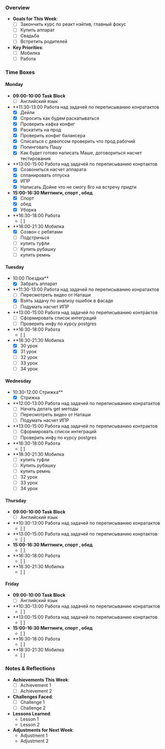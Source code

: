 ### Overview
- **Goals for This Week**: 
    - [ ] Закончить курс по реакт нэйтив, главный фокус
    - [ ] Купить аппарат
    - [ ] Свадьба
    - [ ] Встретить родителей
- **Key Priorities**: 
    - [ ] Мобилка
    - [ ] Работа

### Time Boxes

#### Monday
- **09:00-10:00 Task Block**
    - [ ] Английский язык
- **11:30-13:00 Работа над задачей по переписыванию конратактов
    - [x] Дейли
    - [x] Спросить как будем раскатываться
    - [x] Проверить кафка конфиг
    - [x] Раскатить на прод
    - [x] Проверить конфиг балансера
    - [x] Списаться с девопсом проверить что прод рабочий
    - [x] Попинговать Пашу
    - [x] Как будет готово написать Маше, договориться насчет тестирования
- **13:00-15:00 Работа над задачей по переписыванию конртактов
    - [x] Созвониться насчет аппарата
    - [x] спланировать отпуска
    - [x] ИПР
    - [x] Написать Дойне что не смогу 8го на встречу придти
-  **15:00-16:30 Миттинги, спорт , обед**
    - [x] Спорт
    - [x] обед
    - [x] Уборка
- **16:30-18:00 Работа
     - [ ] 
- **18:00-21:30  Мобилка
    - [x] Созвон с ребятами
    - [ ] Подстричься
    - [ ] купить туфли
    - [ ] Купить рубашку
    - [ ] купить ремнь

#### Tuesday
- 10:00 Поездка**
    - [x] Забрать аппарат
- **11:30-13:00 Работа над задачей по переписыванию конратактов
    - [ ] Пересмотреть видео от Наташи
    - [x] Взять задачу по анализу ошибок в фасаде
    - [ ] Подумать насчет ИПР
- **13:00-15:00 Работа над задачей по переписыванию контрактов
    - [ ] Сформировать список интеграций
    - [ ] Проверить инфу по курсу postgres
- **16:30-18:00 Работа
     - [ ] 
- **18:30-21:30  Мобилка
    - [x] 30 урок
    - [x] 31 урок
    - [ ] 32 урок
    - [ ] 33 урок
    - [ ] 34 урок

#### Wednesday
- 10:30-12:00 Стрижка**
    - [x] Стрижка
- **12:00-13:00 Работа над задачей по переписыванию конратактов
    - [ ] Начать делать get методы
    - [ ] Пересмотреть видео от Наташи
    - [ ] Подумать насчет ИПР
- **13:00-15:00 Работа над задачей по переписыванию контрактов
    - [ ] Сформировать список интеграций
    - [ ] Проверить инфу по курсу postgres
- **16:30-18:00 Работа
     - [ ] 
- **18:30-21:30  Мобилка
    - [ ]  купить туфли
    - [ ] Купить рубашку
    - [ ] купить ремнь
    - [ ] 32 урок
    - [ ] 33 урок
    - [ ] 34 урок

#### Thursday
- **09:00-10:00 Task Block**
    - [ ] Английский язык
- **10:30-13:00 Работа над задачей по переписыванию конратактов
    - [ ] 
- **13:00-15:00 Работа над задачей по переписыванию конртактов
    - [ ] 
-  **15:00-16:30 Миттинги, спорт , обед**
    - [ ] 
- **16:30-18:00 Работа
     - [ ] 
- **18:30-21:30  Мобилка
    - [ ] 
#### Friday
- **09:00-10:00 Task Block**
    - [ ] Английский язык
- **10:30-13:00 Работа над задачей по переписыванию конратактов
    - [ ] 
- **13:00-15:00 Работа над задачей по переписыванию конртактов
    - [ ] 
-  **15:00-16:30 Миттинги, спорт , обед**
    - [ ] 
- **16:30-18:00 Работа
     - [ ] 
- **18:30-21:30  Мобилка
    - [ ] 


### Notes & Reflections
- **Achievements This Week**:
    - [ ] Achievement 1
    - [ ] Achievement 2
- **Challenges Faced**:
    - [ ] Challenge 1
    - [ ] Challenge 2
- **Lessons Learned**:
    - Lesson 1
    - Lesson 2
- **Adjustments for Next Week**:
    - Adjustment 1
    - Adjustment 2

